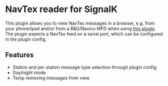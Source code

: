 # NavTex reader for SignalK

This plugin allows you to view NavTex messages in a browser, e.g. from your phone/ipad and/or from a B&G/Navico MFD when using [this plugin](https://www.npmjs.com/package/signalk-mfd-plugin).
The plugin expects a NavTex feed on a serial port, which can be configured in the plugin config.

## Features
 - Station and per station message type selection through plugin config
 - Day/night mode
 - Temp removing messages from view
